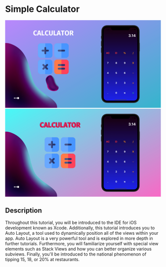 # Simple Calculator

![Text](./screenshots/presentationApplication.png)
![Text](./screenshots/apps.png)

## Description

Throughout this tutorial, you will be introduced to the IDE for iOS
development known as Xcode. Additionally, this tutorial introduces you to Auto
Layout, a tool used to dynamically position all of the views within your app.
Auto Layout is a very powerful tool and is explored in more depth in further
tutorials. Furthermore, you will familiarize yourself with special view elements
such as Stack Views and how you can better organize various subviews. Finally,
you'll be introduced to the national phenomenon of tipping 15, 18, or 20% at
restaurants.
